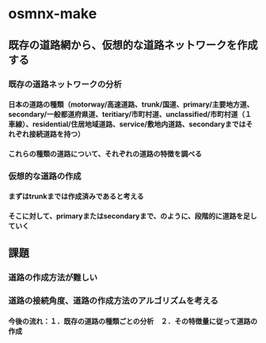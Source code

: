 # osmnx-make
## 既存の道路網から、仮想的な道路ネットワークを作成する
### 既存の道路ネットワークの分析
#### 日本の道路の種類（motorway/高速道路、trunk/国道、primary/主要地方道、secondary/一般都道府県道、teritiary/市町村道、unclassified/市町村道（１車線）、residential/住居地域道路、service/敷地内道路、secondaryまではそれぞれ接続道路を持つ）
#### これらの種類の道路について、それぞれの道路の特徴を調べる

### 仮想的な道路の作成
#### まずはtrunkまでは作成済みであると考える
#### そこに対して、primaryまたはsecondaryまで、のように、段階的に道路を足していく

## 課題
### 道路の作成方法が難しい
### 道路の接続角度、道路の作成方法のアルゴリズムを考える

#### 今後の流れ：１．既存の道路の種類ごとの分析　２．その特徴量に従って道路の作成

